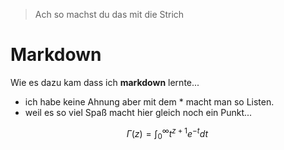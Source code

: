 > Ach so machst du das mit die Strich
 # Markdown
 Wie es dazu kam dass ich **markdown** lernte...
* ich habe keine Ahnung aber mit dem * macht man so Listen.
* weil es so viel Spaß macht hier gleich noch ein Punkt...

$$
\Gamma(z) = \int_0^\infty t^{z+1}e^{-t}dt\, 
$$

<!--stackedit_data:
eyJoaXN0b3J5IjpbLTE0OTkzNDY1MDldfQ==
-->